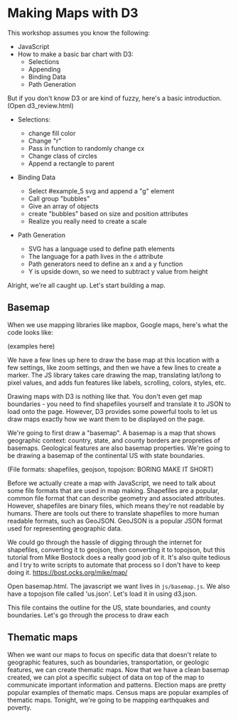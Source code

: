 # Making Maps with D3

This workshop assumes you know the following:

* JavaScript
* How to make a basic bar chart with D3:
  * Selections
  * Appending
  * Binding Data
  * Path Generation

But if you don't know D3 or are kind of fuzzy, here's a basic introduction.
(Open d3_review.html)

* Selections:
  * change fill color
  * Change "r"
  * Pass in function to randomly change cx
  * Change class of circles
  * Append a rectangle to parent

* Binding Data
  * Select #example_5 svg and append a "g" element
  * Call group "bubbles"
  * Give an array of objects
  * create "bubbles" based on size and position attributes
  * Realize you really need to create a scale

* Path Generation
  * SVG has a language used to define path elements
  * The language for a path lives in the `d` attribute
  * Path generators need to define an x and a y function
  * Y is upside down, so we need to subtract y value from height

Alright, we're all caught up. Let's start building a map.

## Basemap

When we use mapping libraries like mapbox, Google maps, here's what the code looks like:

(examples here)

We have a few lines up here to draw the base map at this location
with a few settings, like zoom settings, and then we have a few
lines to create a marker. The JS library takes care drawing
the map, translating lat/long to pixel values, and adds fun features
like labels, scrolling, colors, styles, etc.

Drawing maps with D3 is nothing like that.
You don't even get map boundaries - you need to find shapefiles
yourself and translate it to JSON to load onto the page. However,
D3 provides some powerful tools to let us draw maps exactly how
we want them to be displayed on the page.

We're going to first draw a "basemap". A basemap is a map that shows
geographic context: country, state, and county borders are propreties
of basemaps. Geological features are also basemap properties. We're going
to be drawing a basemap of the continental US with state boundaries.

(File formats: shapefiles, geojson, topojson: BORING MAKE IT SHORT)

Before we actually create a map with JavaScript, we need to talk about some file
formats that are used in map making. Shapefiles are a popular, common file format
that can describe geometry and associated attributes. However, shapefiles are binary
files, which means they're not readable by humans. There are tools out there to
translate shapefiles to more human readable formats, such as GeoJSON. GeoJSON is a
popular JSON format used for representing geographic data.

We could go through the hassle of digging through the internet for shapefiles,
converting it to geojson, then converting it to topojson, but this tutorial from
Mike Bostock does a really good job of it. It's also quite tedious and I try to
write scripts to automate that process so I don't have to keep doing it.
https://bost.ocks.org/mike/map/

Open basemap.html. The javascript we want lives in `js/basemap.js`. We also have
a topojson file called 'us.json'. Let's load it in using d3.json.

This file contains the outline for the US, state
boundaries, and county boundaries. Let's go through the process to draw each

## Thematic maps

When we want our maps to focus on specific data that doesn't relate to geographic features,
such as boundaries, transportation, or geologic features, we can create thematic maps.
Now that we have a clean basemap created, we can plot a specific subject of data on top of the
map to communicate important information and patterns.
Election maps are pretty popular examples of thematic maps.
Census maps are popular examples of thematic maps.
Tonight, we're going to be mapping earthquakes and poverty.
